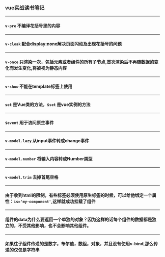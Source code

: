 ### vue实战读书笔记

----
#### `v-pre` 不编译花括号里的内容

---
#### `v-cloak` 配合display:none解决页面闪动及出现花括号的问题

---
#### `v-once`  只渲染一次，包括元素或者组件的所有子节点,首次渲染后不再随数据的变化而发生变化,将被视为静态内容

---
#### `v-show`  不能在template标签上使用

---
#### `set` 是Vue类的方法，`$set` 是vue实例的方法

--- 
#### `$event` 用于访问原生事件

---

#### `v-model.lazy` 从input事件转成change事件

---
#### `v-model.number` 将输入内容转成Number类型

---
#### `v-model.trim` 去掉首尾空格

---
#### 由于收到html的限制，有些标签必须使用原生标签的时候，可以给他绑定一个属性：`is='my-component'`,这样就成功挂载了组件

---
#### 组件的data为什么要返回一个单独的对象？因为这样的话每个组件的数据都是独立的，不受其他影响，也不会影响其他组件。

---
#### 如果往子组件传递的是**数字，布尔值，数组，对象，并且没有使用v-bind**,那么传递的仅仅是字符串

